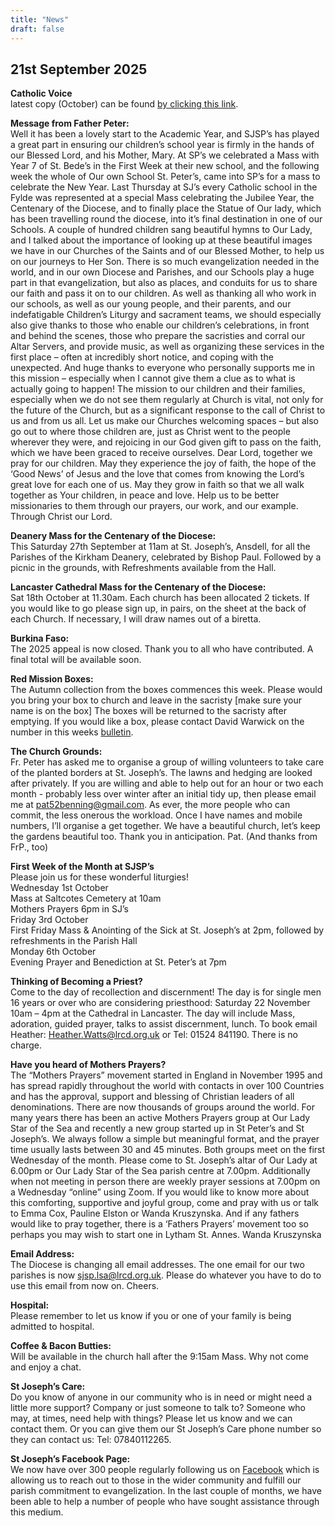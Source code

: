 ```yaml
---
title: "News"
draft: false
---
```

## 21st September 2025

**Catholic Voice**  
latest copy (October) can be found [by clicking this link](https://issuu.com/cathcom/docs/lancaster_oct_2025).

**Message from Father Peter:**  
Well it has been a lovely start to the Academic Year, and SJSP’s has played a great part in ensuring our children’s school year is firmly in the hands of our Blessed Lord, and his Mother, Mary. At SP’s we celebrated a Mass with Year 7 of St. Bede’s in the First Week at their new school, and the following week the whole of Our own School St. Peter’s, came into SP’s for a mass to celebrate the New Year. Last Thursday at SJ’s every Catholic school in the Fylde was represented at a special Mass celebrating the Jubilee Year, the Centenary of the Diocese, and to finally place the Statue of Our lady, which has been travelling round the diocese, into it’s final destination in one of our Schools. A couple of hundred children sang beautiful hymns to Our Lady, and I talked about the importance of looking up at these beautiful images we have in our Churches of the Saints and of our Blessed Mother, to help us on our journeys to Her Son. There is so much evangelization needed in the world, and in our own Diocese and Parishes, and our Schools play a huge part in that evangelization, but also as places, and conduits for us to share our faith and pass it on to our children. As well as thanking all who work in our schools, as well as our young people, and their parents, and our indefatigable Children’s Liturgy and sacrament teams, we should especially also give thanks to those who enable our children’s celebrations, in front and behind the scenes, those who prepare the sacristies and corral our Altar Servers, and provide music, as well as organizing these services in the first place – often at incredibly short notice, and coping with the unexpected. And huge thanks to everyone who personally supports me in this mission – especially when I cannot give them a clue as to what is actually going to happen! The mission to our children and their families, especially when we do not see them regularly at Church is vital, not only for the future of the Church, but as a significant response to the call of Christ to us and from us all. Let us make our Churches welcoming spaces – but also go out to where those children are, just as Christ went to the people wherever they were, and rejoicing in our God given gift to pass on the faith, which we have been graced to receive ourselves. Dear Lord, together we pray for our children. May they experience the joy of faith, the hope of the ‘Good News’ of Jesus and the love that comes from knowing the Lord’s great love for each one of us. May they grow in faith so that we all walk together as Your children, in peace and love. Help us to be better missionaries to them through our prayers, our work, and our example. Through Christ our Lord.  

**Deanery Mass for the Centenary of the Diocese:**  
This Saturday 27th September at 11am at St. Joseph’s, Ansdell, for all the Parishes of the Kirkham Deanery, celebrated by Bishop Paul.  Followed by a picnic in the grounds, with Refreshments available from the Hall.  

**Lancaster Cathedral Mass for the Centenary of the Diocese:**  
Sat 18th October at 11.30am. Each church has been allocated 2 tickets. If you would like to go please sign up, in pairs, on the sheet at the back of each Church. If necessary, I will draw names out of a biretta.  

**Burkina Faso:**  
The 2025 appeal is now closed. Thank you to all who have contributed. A final total will be available soon.  

**Red Mission Boxes:**  
The Autumn collection from the boxes commences this week. Please would you bring your box to church and leave in the sacristy [make sure your name is on the box] The boxes will be returned to the sacristy after emptying. If you would like a box, please contact David Warwick on the number in this weeks [bulletin]([https://st-josephsansdell.net/bulletins).  

**The Church Grounds:**  
Fr. Peter has asked me to organise a group of willing volunteers to take care of the planted borders at St. Joseph’s. The lawns and hedging are looked after privately. If you are willing and able to help out for an hour or two each month - probably less over winter after an initial tidy up, then please email me at [pat52benning@gmail.com](mailto:pat52benning@gmail.com).  As ever, the more people who can commit, the less onerous the workload. Once I have names and mobile numbers, I’ll organise a get together. We have a beautiful church, let’s keep the gardens beautiful too. Thank you in anticipation. Pat. (And thanks from FrP., too)  

**First Week of the Month at SJSP’s**  
Please join us for these wonderful liturgies!  
Wednesday 1st October  
    Mass at Saltcotes Cemetery at 10am  
    Mothers Prayers 6pm in SJ’s  
Friday 3rd October  
    First Friday Mass & Anointing of the Sick at St. Joseph’s at 2pm, followed by refreshments in the Parish Hall  
 Monday 6th October  
    Evening Prayer and Benediction at St. Peter’s at 7pm  

**Thinking of Becoming a Priest?**  
Come to the day of recollection and discernment! The day is for single men 16 years or over who are considering priesthood: Saturday 22 November 10am – 4pm at the Cathedral in Lancaster. The day will include Mass, adoration, guided prayer, talks to assist discernment, lunch. To book email Heather: [Heather.Watts@lrcd.org.uk](mailto:Heather.Watts@lrcd.org.uk) or Tel: 01524 841190. There is no charge.  

**Have you heard of Mothers Prayers?**  
The “Mothers Prayers” movement started in England in November 1995 and has spread rapidly throughout the world with contacts in over 100 Countries and has the approval, support and blessing of Christian leaders of all denominations. There are now thousands of groups around the world. For many years there has been an active Mothers Prayers group at Our Lady Star of the Sea and recently a new group started up in St Peter’s and St Joseph’s.  We always follow a simple but meaningful format, and the prayer time usually lasts between 30 and 45 minutes. Both groups meet on the first Wednesday of the month.  Please come to St. Joseph’s altar of Our Lady at 6.00pm or Our Lady Star of the Sea parish centre at 7.00pm. Additionally when not meeting in person there are weekly prayer sessions at 7.00pm on a Wednesday “online” using  Zoom. If you would like to know more about this comforting, supportive and joyful group, come and pray with us or talk to Emma Cox, Pauline Elston or Wanda Kruszynska. And if any fathers would like to pray together, there is a ‘Fathers Prayers’ movement too so perhaps you may wish to start one in Lytham St. Annes. Wanda Kruszynska  

**Email Address:**  
The Diocese is changing all email addresses. The one email for our two parishes is now [sjsp.lsa@lrcd.org.uk](mailto:sjsp.lsa@lrcd.org.uk). Please do whatever you have to do to use this email from now on. Cheers.  

**Hospital:**  
Please remember to let us know if you or one of your family is being admitted to hospital.

**Coffee & Bacon Butties:**  
Will be available in the church hall after the 9:15am Mass. Why not come and enjoy a chat.

**St Joseph’s Care:**  
Do you know of anyone in our community who is in need or might need a little more support? Company or just someone to talk to? Someone who may, at times, need help with things? Please let us know and we can contact them. Or you can give them our St Joseph’s Care phone number so they can contact us: Tel: 07840112265.

**St Joseph’s Facebook Page:**  
We now have over 300 people regularly following us on [Facebook](https://www.facebook.com/pages/St-Josephs-Roman-Catholic-Church-Ansdell/230000653837017) which is allowing us to reach out to those in the wider community and fulfill our parish commitment to evangelization. In the last couple of months, we have been able to help a number of people who have sought assistance through this medium.

